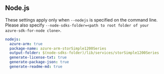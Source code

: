 ## Node.js

These settings apply only when `--nodejs` is specified on the command line.
Please also specify `--node-sdks-folder=<path to root folder of your azure-sdk-for-node clone>`.

``` yaml $(nodejs)
nodejs:
  azure-arm: true
  package-name: azure-arm-storSimple1200Series
  output-folder: $(node-sdks-folder)/lib/services/storSimple1200Series
  generate-license-txt: true
  generate-package-json: true
  generate-readme-md: true
```

